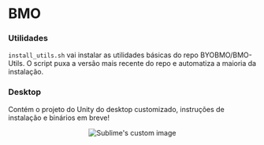 # BMO

### Utilidades
```install_utils.sh``` vai instalar as utilidades básicas do repo BYOBMO/BMO-Utils. O script puxa a versão mais recente do repo e automatiza a maioria da instalação.

### Desktop
Contém o projeto do Unity do desktop customizado, instruções de instalação e binários em breve!

<p align="center">
  <img src="https://github.com/ropellanda/BMO/blob/main/Media/bmo.jpeg?raw=true" alt="Sublime's custom image"/>
</p>
